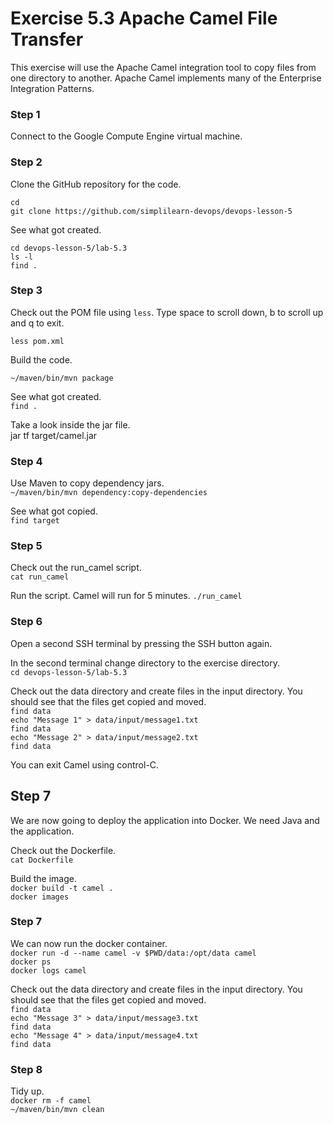 # Exercise 5.3 Apache Camel File Transfer

This exercise will use the Apache Camel integration tool to copy files
from one directory to another. Apache Camel implements many of the
Enterprise Integration Patterns.

### Step 1

Connect to the Google Compute Engine virtual machine.

### Step 2

Clone the GitHub repository for the code.

`cd`  
`git clone https://github.com/simplilearn-devops/devops-lesson-5`  

See what got created.

`cd devops-lesson-5/lab-5.3`  
`ls -l `  
`find .`  

### Step 3

Check out the POM file using `less`. Type space to scroll down, b to scroll up and q to exit.

`less pom.xml`  

Build the code.

`~/maven/bin/mvn package`  

See what got created.  
`find .`  

Take a look inside the jar file.  
jar tf target/camel.jar

### Step 4

Use Maven to copy dependency jars.  
`~/maven/bin/mvn dependency:copy-dependencies`  

See what got copied.  
`find target`  

### Step 5

Check out the run_camel script.  
`cat run_camel`  

Run the script. Camel will run for 5 minutes.
`./run_camel`  

### Step 6

Open a second SSH terminal by pressing the SSH button again.

In the second terminal change directory to the exercise directory.  
`cd devops-lesson-5/lab-5.3`  

Check out the data directory and create files in the input directory. You
should see that the files get copied and moved.  
`find data`  
`echo "Message 1" > data/input/message1.txt`  
`find data`  
`echo "Message 2" > data/input/message2.txt`  
`find data`  

You can exit Camel using control-C.

## Step 7

We are now going to deploy the application into Docker. We need Java and the
application.

Check out the Dockerfile.  
`cat Dockerfile`  

Build the image.  
`docker build -t camel .`  
`docker images`  

### Step 7

We can now run the docker container.  
`docker run -d --name camel -v $PWD/data:/opt/data camel`  
`docker ps`  
`docker logs camel`  

Check out the data directory and create files in the input directory. You
should see that the files get copied and moved.  
`find data`  
`echo "Message 3" > data/input/message3.txt`  
`find data`  
`echo "Message 4" > data/input/message4.txt`  
`find data`  

### Step 8

Tidy up.  
`docker rm -f camel`  
`~/maven/bin/mvn clean`  


